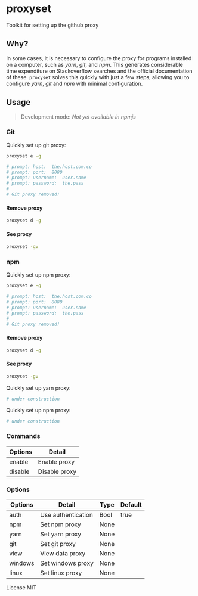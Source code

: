 # proxyset

Toolkit for setting up the github proxy

## Why?

In some cases, it is necessary to configure the proxy for programs installed on a computer, such as _yarn_, _git_, and _npm_. This generates considerable time expenditure on Stackoverflow searches and the official documentation of these. `proxyset` solves this quickly with just a few steps, allowing you to configure _yarn_, _git_ and _npm_ with minimal configuration.

## Usage

> Development mode: _Not yet available in npmjs_

### **Git**

Quickly set up git proxy:

```bash
proxyset e -g

# prompt: host:  the.host.com.co
# prompt: port:  8080
# prompt: username:  user.name
# prompt: password:  the.pass
#
# Git proxy removed!
```

#### **Remove proxy**

```bash
proxyset d -g
```

#### **See proxy**

```bash
proxyset -gv
```

### **npm**

Quickly set up npm proxy:

```bash
proxyset e -g

# prompt: host:  the.host.com.co
# prompt: port:  8080
# prompt: username:  user.name
# prompt: password:  the.pass
#
# Git proxy removed!
```

#### **Remove proxy**

```bash
proxyset d -g
```

#### **See proxy**

```bash
proxyset -gv
```

Quickly set up yarn proxy:

```bash
# under construction
```

Quickly set up npm proxy:

```bash
# under construction
```

### Commands

| Options |         Detail      |
|---------|---------------------|
| enable  | Enable proxy        |
| disable | Disable proxy       |

### Options

| Options |         Detail      | Type | Default |
|---------|---------------------|------|---------|
| auth    | Use authentication  | Bool | true    |
| npm     | Set npm proxy       | None |         |
| yarn    | Set yarn proxy      | None |         |
| git     | Set git proxy       | None |         |
| view    | View data proxy     | None |         |
| windows | Set windows proxy   | None |         |
| linux   | Set linux proxy     | None |         |

License MIT